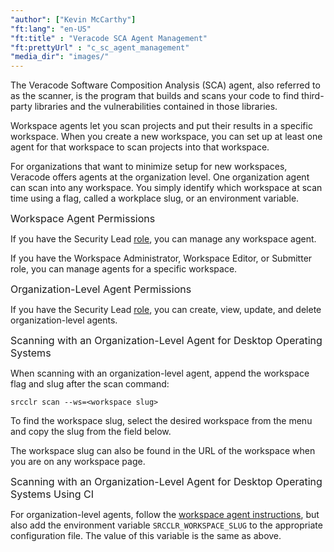 ```yaml
---
"author": ["Kevin McCarthy"]
"ft:lang": "en-US"
"ft:title" : "Veracode SCA Agent Management"
"ft:prettyUrl" : "c_sc_agent_management"
"media_dir": "images/"
---
```


The Veracode Software Composition Analysis (SCA) agent, also referred to as the scanner, is the program that builds and scans your code to find third-party libraries and the vulnerabilities contained in those libraries.

Workspace agents let you scan projects and put their results in a specific workspace. When you create a new workspace, you can set up at least one agent for that workspace to scan projects into that workspace.

For organizations that want to minimize setup for new workspaces, Veracode offers agents at the organization level. One organization agent can scan into any workspace. You simply identify which workspace at scan time using a flag, called a workplace slug, or an environment variable.

<p><span style="font-size: medium;">Workspace Agent Permissions</span></p>

If you have the Security Lead [role](https://docs.veracode.com/r/c_role_permissions), you can manage any workspace agent.

If you have the Workspace Administrator, Workspace Editor, or Submitter role, you can manage agents for a specific workspace.

<p><span style="font-size: medium;">Organization-Level Agent Permissions</span></p>

If you have the Security Lead [role](https://docs.veracode.com/r/c_role_permissions), you can create, view, update, and delete organization-level agents.

<p><span style="font-size: medium;">Scanning with an Organization-Level Agent for Desktop Operating Systems</span></p>

When scanning with an organization-level agent, append the workspace flag and slug after the scan command:

```
srcclr scan --ws=<workspace slug>
```

To find the workspace slug, select the desired workspace from the menu and copy the slug from the field below.

The workspace slug can also be found in the URL of the workspace when you are on any workspace page.

<p><span style="font-size: medium;">Scanning with an Organization-Level Agent for Desktop Operating Systems Using CI</span></p>

For organization-level agents, follow the [workspace agent instructions](https://docs.veracode.com/r/Integrating_Veracode_SCA_with_Atlassian_Bamboo), but also add the environment variable `SRCCLR_WORKSPACE_SLUG` to the appropriate configuration file. The value of this variable is the same as above.


